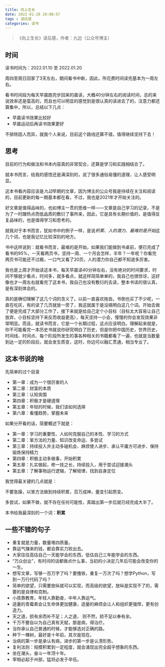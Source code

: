 ```yaml
---
title: 向上生长
date: 2022-01-20 20:00:57
tags : 读后感
categories: 读书
---
```


>《向上生长》读后感，作者：九边（公众号博主）

## 时间

读书时间为：2022.01.10 至 2022.01.20

周四至周日回家了3天左右，期间看书中断，因此，所花费时间读完基本为一周左右。

看书时间段为每天早晨跑完步回来的晨读，大概40分钟左右的阅读时间，总的来说效率还是蛮高的，而且也可以明显的感觉到是很认真的读进去了的，注意力都还算集中，所以，总结以下几点：

- 早晨读书效果比较好
- 早晨运动后再读书效果更好

不排除因人而异，就我个人来说，目前这个路线还算不错，值得继续坚持下去！

## 思考

目前的行为和做法和书本内容真的非常契合，还算是学习和实践相结合了。

就本书而言，给我的感悟还是满深刻的，说了很多通俗易懂的道理，让人感受明显。

这本书看内容应该是*九边*早期的文章，因为博主的公众号我是持续在关注和阅读的，目前更新的每一期基本都在看，不过，我也是2021年才开始关注的。

好文章是值得品味的，也如博主一贯的思维一样——文章是自己学习的记录，不是为了一时蹭热点而低品质的敷衍了事所来，因此，它是具有长期价值的，是值得反复品味的，也是值得学习和思考的。

就我对于本书而言，犹如书中的例子一样，是说*积累*、*人的潜力*、*最难的是开始*这几个词，也是我记忆比较深刻的地方。

书中这样说到：就看书而言，最难的是开始，如果我们能做到书桌前，便已完成了看书的95%，一天看两页书，坚持一周、一个月会怎样，半年？一年呢？你看完两页书可能还不过瘾，一口气又看了20页，人的潜力你自己都不知道多厉害。

我也是上周才开始读这本书，每天早晨读40分钟左右，没有绝对的时间要求，时间不够就少看点，时间多，就多看点，就这样简简单单的，我自己也很惊讶，这好像也才一周左右就看完了这本书，我自己也没有敷衍的去读，整本书读的很认真，是有深刻体会的。

真的是确切理解了这几个词的含义了。以前一直喜欢拖沓。书倒也买了不少呢，一直在吃灰，有的读了几页就放一旁了，我这就属于是没搞明白这几个词。开始去做了便是完成了大部分工作了，接下来就是给自己定个小目标（目标太大容易让自己放弃，小目标坚持下来反而收益更高），每天坚持一小会，慢慢的你会发现效果非常明显。而且，就读书而言，它是一个长期过程，这点应该明白。理解起来就是，你不可能看完一本历史书就说你研究明白了历史，但是你把中国历史，世界历史，时间线、时间点、每个阶段所发生的事各种相关的书籍都看了一遍，也就是当数量到达一定的阶段后，就会发生质变，这时，你边可以融汇贯通，相当专业了。

## 这本书说的啥

先简单的过个目录

- 第一章：成为一个很厉害的人
- 第二章：财富的本质
- 第三章：认知突围
- 第四章：积极才是硬道理
- 第五章：年轻的时候，我们该如何选择
- 第六章：看懂趋势，掌握未来

如果分开看的话，简要概述下就是：

- 第一章：学习的重要性、人如何克服自己的本性、学习的方式
- 第二章：笨方法的力量、知识改变命运、多尝试
- 第三章：持续投入并主动多碰机会、麻烦使人进步、承认平庸方可进步、保持锻炼保持精力
- 第四章：积极主动多做事，开始积累
- 第五章：扎实做起，修一技之长，持续投入，用于尝试迎接潮头
- 第五章：了解事物运行逻辑，了解规律，找到自身定位

我觉得最关键的几点就是：

不要急躁，以笨方法做到持续积累，百万成神，量变引起质变。

多尝试，如果不做，就不存在任何可能性，真踏出第一步后就已经完成大半了。

本书给我最深刻的一个词：**积累**

## 一些不错的句子

- 重复就是力量，数量堆四质量。
- 靠运气赚来的钱，都会靠实力败出去。
- 大家往往高估自己一天能学会的东西，低估自己三年能学会的东西。
- “万众创业”，有时间的话都做点什么事，当初的小决定几年后可能会改变你的一生。
- 想写文章，写够一百万字了吗？要撸铁，重复一万次了吗？想学Python，写到一万行代码了吗？
- 简单的欲望，只需要放纵就可以实现，而高级的欲望，放纵是实现不了的，需要的是自律和克制。
- 小孩靠教育，年轻人靠勤奋，中年人靠运气。
- 适量的青霉素会让生命体更加健康，适量的麻烦会让人和组织更强悍，更有创造力。
- 天之道，损有余而补不足；人之道， 则不然，损不足以奉有余。
- 千万不要自以为自己真有天赋，那是病，得治疗。
- 当你承认自己普通的时候，才能够选对正确的路。
- 种下一棵树，最好是十年前，其次是现在。
- 治病的第一步是承认有病，进步的第一步是认清形势。
- 复利法则：规模积累到一定程度，就会涌现出完全超乎想象的东西。
- 坐在潮头，奋斗一年顶十年。
- 宰相必起于州部，猛将必发于卒伍。
